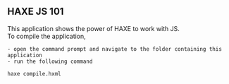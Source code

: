 HAXE JS 101
-------------
This application shows the power of HAXE to work with JS.         
To compile the application,           

	- open the command prompt and navigate to the folder containing this application
	- run the following command

```
haxe compile.hxml
```